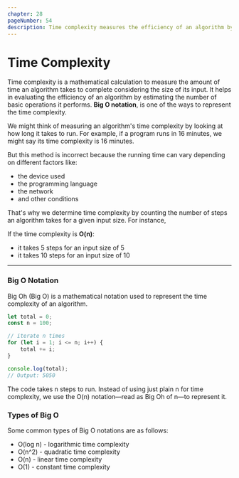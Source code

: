 ```yaml
---
chapter: 28
pageNumber: 54
description: Time complexity measures the efficiency of an algorithm by counting the number of steps it takes relative to the input size, rather than the actual running time, which can vary due to external factors. Big O notation is used to represent this complexity, helping to evaluate how an algorithm’s performance.
---
```


# Time Complexity

Time complexity is a mathematical calculation to measure the amount of time an algorithm takes to complete considering the size of its input. 
It helps in evaluating the efficiency of an algorithm by estimating the number of basic operations it performs. 
**Big O notation**, is one of the ways to represent the time complexity.

We might think of measuring an algorithm's time complexity by looking at how long it takes to run. 
For example, if a program runs in 16 minutes, we might say its time complexity is 16 minutes.

But this method is incorrect because the running time can vary depending on different factors like:

- the device used
- the programming language
- the network
- and other conditions

That's why we determine time complexity by counting the number of steps an algorithm takes for a given input size. For instance,

If the time complexity is **O(n)**:

- it takes 5 steps for an input size of 5
- it takes 10 steps for an input size of 10

<hr>

### **Big O Notation**

Big Oh (Big O) is a mathematical notation used to represent the time complexity of an algorithm.

```javascript
let total = 0;
const n = 100;

// iterate n times
for (let i = 1; i <= n; i++) {
    total += i;
}

console.log(total);
// Output: 5050
```

The code takes n steps to run. Instead of using just plain n for time complexity, we use the O(n) notation—read as Big Oh of n—to represent it.

### **Types of Big O**

Some common types of Big O notations are as follows:

- O(log n) - logarithmic time complexity
- O(n^2) - quadratic time complexity
- O(n) - linear time complexity
- O(1) - constant time complexity
